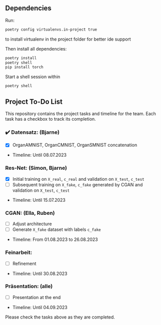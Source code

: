 ## Dependencies

Run:

```bash
poetry config virtualenvs.in-project true
```

to install virtualenv in the project folder for better ide support

Then install all dependencies:

```bash
poetry install
poetry shell
pip install torch
```

Start a shell session within

```bash
poetry shell
```

## Project To-Do List

This repository contains the project tasks and timeline for the team. Each task has a checkbox to track its completion.

### ✔️ Datensatz: (Bjarne)
- [x] OrganAMNIST, OrganCMNIST, OrganSMNIST concatenation
- Timeline: Until 08.07.2023

### Res-Net: (Simon, Bjarne)
- [x] Initial training on `X_real`, `c_real` and validation on `X_test`, `c_test`
- [ ] Subsequent training on `X_fake`, `c_fake` generated by CGAN and validation on `X_test`, `c_test`
- Timeline: Until 15.07.2023

### CGAN: (Ella, Ruben)
- [ ] Adjust architecture
- [ ] Generate `X_fake` dataset with labels `c_fake`
- Timeline: From 01.08.2023 to 26.08.2023

### Feinarbeit:
- [ ] Refinement
- Timeline: Until 30.08.2023

### Präsentation: (alle)
- [ ] Presentation at the end
- Timeline: Until 04.09.2023

Please check the tasks above as they are completed.
